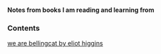 #### Notes from books I am reading and learning from

### Contents

[we are bellingcat by eliot higgins](https://github.com/thequietlife/reading/blob/58561ea1a71a3e2963514532288882dac9aed1ee/books.md)

